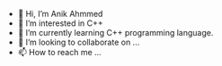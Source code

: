 - 👋 Hi, I’m Anik Ahmmed
- 👀 I’m interested in C++
- 🌱 I’m currently learning C++ programming language. 
- 💞️ I’m looking to collaborate on ...
- 📫 How to reach me ...

<!---
Anik-1000/Anik-1000 is a ✨ special ✨ repository because its `README.md` (this file) appears on your GitHub profile.
You can click the Preview link to take a look at your changes.
--->
